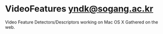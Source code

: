 VideoFeatures
yndk@sogang.ac.kr
=============

Video Feature Detectors/Descriptors working on Mac OS X
Gathered on the web.